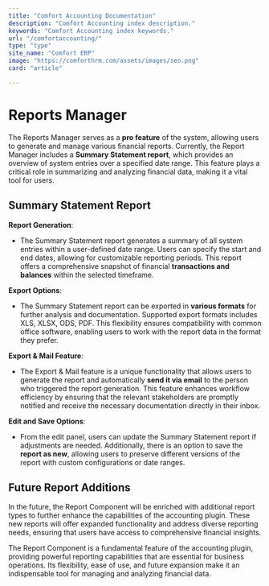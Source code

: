 ```yaml
---
title: "Comfort Accounting Documentation"
description: "Comfort Accounting index description."
keywords: "Comfort Accounting index keywords."
url: "/comfortaccounting/"
type: "type"
site_name: "Comfort ERP"
image: "https://comforthrm.com/assets/images/seo.png"
card: "article"

---
```


# Reports Manager

The Reports Manager serves as a **pro feature** of the system, allowing users to generate and manage various financial reports. Currently, the Report Manager includes a **Summary Statement report**, which provides an overview of system entries over a specified date range. This feature plays a critical role in summarizing and analyzing financial data, making it a vital tool for users.

## Summary Statement Report ##

**Report Generation**:
+ The Summary Statement report generates a summary of all system entries within a user-defined date range. Users can specify the start and end dates, allowing for customizable reporting periods. This report offers a comprehensive snapshot of financial **transactions and balances** within the selected timeframe.

**Export Options**:
+ The Summary Statement report can be exported in **various formats** for further analysis and documentation. Supported export formats includes XLS, XLSX, ODS, PDF. This flexibility ensures compatibility with common office software, enabling users to work with the report data in the format they prefer.

**Export & Mail Feature**:
+ The Export & Mail feature is a unique functionality that allows users to generate the report and automatically **send it via email** to the person who triggered the report generation. This feature enhances workflow efficiency by ensuring that the relevant stakeholders are promptly notified and receive the necessary documentation directly in their inbox.

**Edit and Save Options**:
+ From the edit panel, users can update the Summary Statement report if adjustments are needed. Additionally, there is an option to save the **report as new**, allowing users to preserve different versions of the report with custom configurations or date ranges.

## Future Report Additions ##
In the future, the Report Component will be enriched with additional report types to further enhance the capabilities of the accounting plugin. These new reports will offer expanded functionality and address diverse reporting needs, ensuring that users have access to comprehensive financial insights.

The Report Component is a fundamental feature of the accounting plugin, providing powerful reporting capabilities that are essential for business operations. Its flexibility, ease of use, and future expansion make it an indispensable tool for managing and analyzing financial data.
